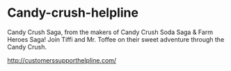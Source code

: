 # Candy-crush-helpline
Candy Crush Saga, from the makers of Candy Crush Soda Saga &amp; Farm Heroes Saga! Join Tiffi and Mr. Toffee on their sweet adventure through the Candy Crush.

http://customerssupporthelpline.com/
